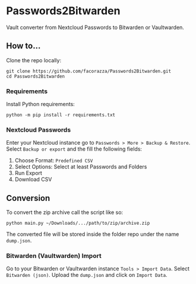# Passwords2Bitwarden

Vault converter from Nextcloud Passwords to Bitwarden or Vaultwarden.

## How to...

Clone the repo locally:

```
git clone https://github.com/facorazza/Passwords2Bitwarden.git
cd Passwords2Bitwarden
```

### Requirements

Install Python requirements:

```
python -m pip install -r requirements.txt
```

### Nextcloud Passwords

Enter your Nextcloud instance go to `Passwords > More > Backup & Restore`. Select `Backup or export` and the fill the following fields:

1. Choose Format: `Predefined CSV`
2. Select Options: Select at least Passwords and Folders
3. Run Export
4. Download CSV

## Conversion

To convert the zip archive call the script like so:

```
python main.py ~/Downloads/.../path/to/zip/archive.zip
```

The converted file will be stored inside the folder repo under the name `dump.json`.

### Bitwarden (Vaultwarden) Import

Go to your Bitwarden or Vaultwarden instance `Tools > Import Data`. Select `Bitwarden (json)`. Upload the `dump.json` and click on `Import Data`.
